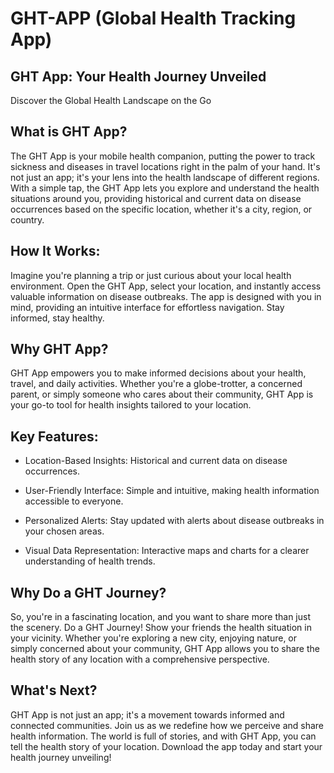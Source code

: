 # GHT-APP (Global Health Tracking App)


## GHT App: Your Health Journey Unveiled 
Discover the Global Health Landscape on the Go

## What is GHT App? 

The GHT App is your mobile health companion, putting the power to track sickness and diseases in travel locations right in the palm of your hand. It's not just an app; it's your lens into the health landscape of different regions. With a simple tap, the GHT App lets you explore and understand the health situations around you, providing historical and current data on disease occurrences based on the specific location, whether it's a city, region, or country.



## How It Works: 

Imagine you're planning a trip or just curious about your local health environment. Open the GHT App, select your location, and instantly access valuable information on disease outbreaks. The app is designed with you in mind, providing an intuitive interface for effortless navigation. Stay informed, stay healthy.



## Why GHT App? 

GHT App empowers you to make informed decisions about your health, travel, and daily activities. Whether you're a globe-trotter, a concerned parent, or simply someone who cares about their community, GHT App is your go-to tool for health insights tailored to your location.



## Key Features:

- Location-Based Insights: Historical and current data on disease occurrences.

- User-Friendly Interface: Simple and intuitive, making health information accessible to everyone.

- Personalized Alerts: Stay updated with alerts about disease outbreaks in your chosen areas.

- Visual Data Representation: Interactive maps and charts for a clearer understanding of health trends.



## Why Do a GHT Journey? 

So, you're in a fascinating location, and you want to share more than just the scenery. Do a GHT Journey! Show your friends the health situation in your vicinity. Whether you're exploring a new city, enjoying nature, or simply concerned about your community, GHT App allows you to share the health story of any location with a comprehensive perspective.



## What's Next? 

GHT App is not just an app; it's a movement towards informed and connected communities. Join us as we redefine how we perceive and share health information. The world is full of stories, and with GHT App, you can tell the health story of your location. Download the app today and start your health journey unveiling!


